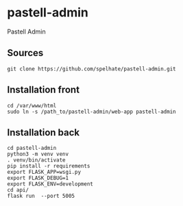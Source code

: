 # pastell-admin
Pastell Admin

## Sources

```shell
git clone https://github.com/spelhate/pastell-admin.git
```
## Installation front

```shell
cd /var/www/html
sudo ln -s /path_to/pastell-admin/web-app pastell-admin
```

## Installation back

```shell
cd pastell-admin
python3 -m venv venv
. venv/bin/activate
pip install -r requirements
export FLASK_APP=wsgi.py
export FLASK_DEBUG=1
export FLASK_ENV=development
cd api/
flask run  --port 5005
```
